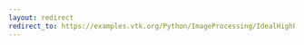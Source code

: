 ```yaml
---
layout: redirect
redirect_to: https://examples.vtk.org/Python/ImageProcessing/IdealHighPass/
---
```

